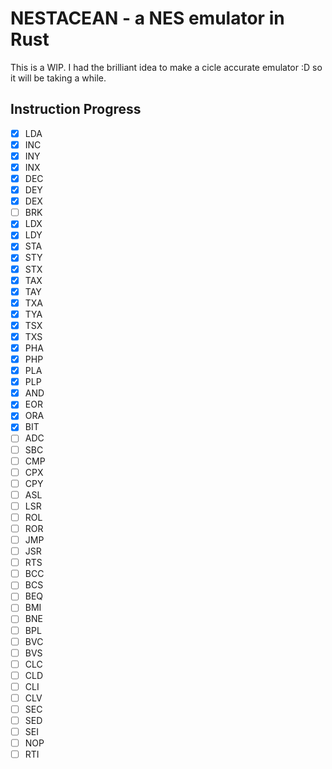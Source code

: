 # NESTACEAN - a NES emulator in Rust

This is a WIP. I had the brilliant idea to make a cicle accurate emulator :D so it will be taking a while.

## Instruction Progress

- [x] LDA
- [x] INC 
- [x] INY
- [x] INX
- [x] DEC
- [x] DEY
- [x] DEX
- [ ] BRK
- [x] LDX
- [x] LDY
- [x] STA
- [x] STY
- [x] STX
- [x] TAX
- [x] TAY
- [x] TXA
- [x] TYA
- [x] TSX
- [x] TXS
- [x] PHA
- [x] PHP
- [x] PLA
- [x] PLP
- [x] AND
- [x] EOR 
- [x] ORA
- [x] BIT 
- [ ] ADC
- [ ] SBC
- [ ] CMP
- [ ] CPX
- [ ] CPY
- [ ] ASL
- [ ] LSR
- [ ] ROL
- [ ] ROR
- [ ] JMP
- [ ] JSR
- [ ] RTS
- [ ] BCC
- [ ] BCS
- [ ] BEQ
- [ ] BMI
- [ ] BNE
- [ ] BPL
- [ ] BVC
- [ ] BVS
- [ ] CLC
- [ ] CLD
- [ ] CLI
- [ ] CLV
- [ ] SEC
- [ ] SED
- [ ] SEI
- [ ] NOP
- [ ] RTI
